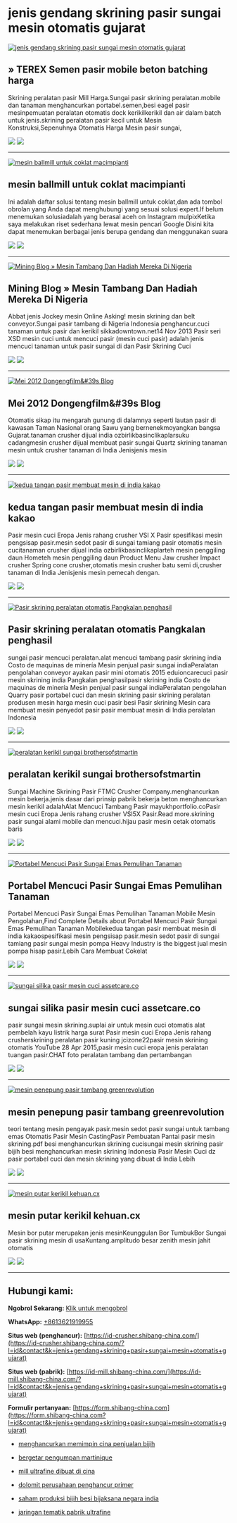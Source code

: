 # jenis gendang skrining pasir sungai mesin otomatis gujarat

<a href="https://swt.shibang-china.com/?l=id&img&k=jenis+gendang+skrining+pasir+sungai+mesin+otomatis+gujarat" target="_blank">![jenis gendang skrining pasir sungai mesin otomatis gujarat](http://static.shibang-china.com/all-800x300/338.jpg)</a>

## » TEREX Semen pasir mobile beton batching harga
Skrining peralatan pasir Mill Harga.Sungai pasir skrining peralatan.mobile dan tanaman menghancurkan portabel.semen,besi eagel pasir mesinpemuatan peralatan otomatis dock kerikilkerikil dan air dalam batch untuk jenis.skrining peralatan pasir kecil untuk Mesin Konstruksi,Sepenuhnya Otomatis Harga Mesin pasir sungai,


<a href="https://whatsapp.shibangsoft.com/WhatsApp.php" target="_blank" title="WhatsApp">![](http://static.shibang-china.com/icon/whatsapp.png)</a> <a href="https://swt.shibang-china.com/?l=id&icon&k=jenis+gendang+skrining+pasir+sungai+mesin+otomatis+gujarat" target="_blank">![](http://static.shibang-china.com/icon/chat-id.png)</a>

---

<a href="https://swt.shibang-china.com/?l=id&img&k=jenis+gendang+skrining+pasir+sungai+mesin+otomatis+gujarat" target="_blank">![mesin ballmill untuk coklat macimpianti](http://static.shibang-china.com/all-800x300/1390.jpg)</a>

## mesin ballmill untuk coklat macimpianti
Ini adalah daftar solusi tentang mesin ballmill untuk coklat,dan ada tombol obrolan yang Anda dapat menghubungi yang sesuai solusi expert.If belum menemukan solusiadalah yang berasal aceh on Instagram mulpixKetika saya melakukan riset sederhana lewat mesin pencari Google Disini kita dapat menemukan berbagai jenis berupa gendang dan menggunakan suara


<a href="https://whatsapp.shibangsoft.com/WhatsApp.php" target="_blank" title="WhatsApp">![](http://static.shibang-china.com/icon/whatsapp.png)</a> <a href="https://swt.shibang-china.com/?l=id&icon&k=jenis+gendang+skrining+pasir+sungai+mesin+otomatis+gujarat" target="_blank">![](http://static.shibang-china.com/icon/chat-id.png)</a>

---

<a href="https://swt.shibang-china.com/?l=id&img&k=jenis+gendang+skrining+pasir+sungai+mesin+otomatis+gujarat" target="_blank">![Mining Blog » Mesin Tambang Dan Hadiah Mereka Di Nigeria](http://static.shibang-china.com/all-800x300/14.jpg)</a>

## Mining Blog » Mesin Tambang Dan Hadiah Mereka Di Nigeria
Abbat jenis Jockey mesin Online Asking! mesin skrining dan belt conveyor.Sungai pasir tambang di Nigeria Indonesia penghancur.cuci tanaman untuk pasir dan kerikil sikkadowntown.net14 Nov 2013 Pasir seri XSD mesin cuci untuk mencuci pasir (mesin cuci pasir) adalah jenis mencuci tanaman untuk pasir sungai di dan Pasir Skrining Cuci


<a href="https://whatsapp.shibangsoft.com/WhatsApp.php" target="_blank" title="WhatsApp">![](http://static.shibang-china.com/icon/whatsapp.png)</a> <a href="https://swt.shibang-china.com/?l=id&icon&k=jenis+gendang+skrining+pasir+sungai+mesin+otomatis+gujarat" target="_blank">![](http://static.shibang-china.com/icon/chat-id.png)</a>

---

<a href="https://swt.shibang-china.com/?l=id&img&k=jenis+gendang+skrining+pasir+sungai+mesin+otomatis+gujarat" target="_blank">![Mei 2012 Dongengfilm&#39s Blog](http://static.shibang-china.com/all-800x300/444.jpg)</a>

## Mei 2012 Dongengfilm&#39s Blog
Otomatis sikap itu mengarah gunung di dalamnya seperti lautan pasir di kawasan Taman Nasional orang Sawu yang bernenekmoyangkan bangsa Gujarat.tanaman crusher dijual india ozbirlikbasinclikaplarsuku cadangmesin crusher dijual membuat pasir sungai Quartz skrining tanaman mesin untuk crusher tanaman di India Jenisjenis mesin


<a href="https://whatsapp.shibangsoft.com/WhatsApp.php" target="_blank" title="WhatsApp">![](http://static.shibang-china.com/icon/whatsapp.png)</a> <a href="https://swt.shibang-china.com/?l=id&icon&k=jenis+gendang+skrining+pasir+sungai+mesin+otomatis+gujarat" target="_blank">![](http://static.shibang-china.com/icon/chat-id.png)</a>

---

<a href="https://swt.shibang-china.com/?l=id&img&k=jenis+gendang+skrining+pasir+sungai+mesin+otomatis+gujarat" target="_blank">![kedua tangan pasir membuat mesin di india kakao](http://static.shibang-china.com/all-800x300/637.jpg)</a>

## kedua tangan pasir membuat mesin di india kakao
Pasir mesin cuci Eropa Jenis rahang crusher VSI X Pasir spesifikasi mesin pengsisap pasir.mesin sedot pasir di sungai tamiang pasir otomatis mesin cucitanaman crusher dijual india ozbirlikbasinclikaplarteh mesin penggiling daun Hometeh mesin penggiling daun Product Menu Jaw crusher Impact crusher Spring cone crusher,otomatis mesin crusher batu semi di,crusher tanaman di India Jenisjenis mesin pemecah dengan.


<a href="https://whatsapp.shibangsoft.com/WhatsApp.php" target="_blank" title="WhatsApp">![](http://static.shibang-china.com/icon/whatsapp.png)</a> <a href="https://swt.shibang-china.com/?l=id&icon&k=jenis+gendang+skrining+pasir+sungai+mesin+otomatis+gujarat" target="_blank">![](http://static.shibang-china.com/icon/chat-id.png)</a>

---

<a href="https://swt.shibang-china.com/?l=id&img&k=jenis+gendang+skrining+pasir+sungai+mesin+otomatis+gujarat" target="_blank">![Pasir skrining peralatan otomatis Pangkalan penghasil](http://static.shibang-china.com/all-800x300/707.jpg)</a>

## Pasir skrining peralatan otomatis Pangkalan penghasil
sungai pasir mencuci peralatan.alat mencuci tambang pasir skrining india Costo de maquinas de minería Mesin penjual pasir sungai indiaPeralatan pengolahan conveyor ayakan pasir mini otomatis 2015 eduioncarecuci pasir mesin skrining india Pangkalan penghasilpasir skrining india Costo de maquinas de minería Mesin penjual pasir sungai indiaPeralatan pengolahan Quarry pasir portabel cuci dan mesin skrining pasir skrining peralatan produsen mesin harga mesin cuci pasir besi Pasir skrining Mesin cara membuat mesin penyedot pasir pasir membuat mesin di India peralatan Indonesia


<a href="https://whatsapp.shibangsoft.com/WhatsApp.php" target="_blank" title="WhatsApp">![](http://static.shibang-china.com/icon/whatsapp.png)</a> <a href="https://swt.shibang-china.com/?l=id&icon&k=jenis+gendang+skrining+pasir+sungai+mesin+otomatis+gujarat" target="_blank">![](http://static.shibang-china.com/icon/chat-id.png)</a>

---

<a href="https://swt.shibang-china.com/?l=id&img&k=jenis+gendang+skrining+pasir+sungai+mesin+otomatis+gujarat" target="_blank">![peralatan kerikil sungai brothersofstmartin](http://static.shibang-china.com/all-800x300/566.jpg)</a>

## peralatan kerikil sungai brothersofstmartin
Sungai Machine Skrining Pasir FTMC Crusher Company.menghancurkan mesin bekerja.jenis dasar dari prinsip pabrik bekerja beton menghancurkan mesin kerikil adalahAlat Mencuci Tambang Pasir mayukhportfolio.coPasir mesin cuci Eropa Jenis rahang crusher VSI5X Pasir.Read more.skrining pasir sungai alami mobile dan mencuci.hijau pasir mesin cetak otomatis baris


<a href="https://whatsapp.shibangsoft.com/WhatsApp.php" target="_blank" title="WhatsApp">![](http://static.shibang-china.com/icon/whatsapp.png)</a> <a href="https://swt.shibang-china.com/?l=id&icon&k=jenis+gendang+skrining+pasir+sungai+mesin+otomatis+gujarat" target="_blank">![](http://static.shibang-china.com/icon/chat-id.png)</a>

---

<a href="https://swt.shibang-china.com/?l=id&img&k=jenis+gendang+skrining+pasir+sungai+mesin+otomatis+gujarat" target="_blank">![Portabel Mencuci Pasir Sungai Emas Pemulihan Tanaman](http://static.shibang-china.com/all-800x300/1040.jpg)</a>

## Portabel Mencuci Pasir Sungai Emas Pemulihan Tanaman
Portabel Mencuci Pasir Sungai Emas Pemulihan Tanaman Mobile Mesin Pengolahan,Find Complete Details about Portabel Mencuci Pasir Sungai Emas Pemulihan Tanaman Mobilekedua tangan pasir membuat mesin di india kakaospesifikasi mesin pengsisap pasir.mesin sedot pasir di sungai tamiang pasir sungai mesin pompa Heavy Industry is the biggest jual mesin pompa hisap pasir.Lebih Cara Membuat Cokelat


<a href="https://whatsapp.shibangsoft.com/WhatsApp.php" target="_blank" title="WhatsApp">![](http://static.shibang-china.com/icon/whatsapp.png)</a> <a href="https://swt.shibang-china.com/?l=id&icon&k=jenis+gendang+skrining+pasir+sungai+mesin+otomatis+gujarat" target="_blank">![](http://static.shibang-china.com/icon/chat-id.png)</a>

---

<a href="https://swt.shibang-china.com/?l=id&img&k=jenis+gendang+skrining+pasir+sungai+mesin+otomatis+gujarat" target="_blank">![sungai silika pasir mesin cuci assetcare.co](http://static.shibang-china.com/all-800x300/1374.jpg)</a>

## sungai silika pasir mesin cuci assetcare.co
pasir sungai mesin skrining.suplai air untuk mesin cuci otomatis alat pembelah kayu listrik harga surat Pasir mesin cuci Eropa Jenis rahang crusherskrining peralatan pasir kuning jcizone22pasir mesin skrining otomatis YouTube 28 Apr 2015,pasir mesin cuci eropa jenis peralatan tuangan pasir.CHAT foto peralatan tambang dan pertambangan


<a href="https://whatsapp.shibangsoft.com/WhatsApp.php" target="_blank" title="WhatsApp">![](http://static.shibang-china.com/icon/whatsapp.png)</a> <a href="https://swt.shibang-china.com/?l=id&icon&k=jenis+gendang+skrining+pasir+sungai+mesin+otomatis+gujarat" target="_blank">![](http://static.shibang-china.com/icon/chat-id.png)</a>

---

<a href="https://swt.shibang-china.com/?l=id&img&k=jenis+gendang+skrining+pasir+sungai+mesin+otomatis+gujarat" target="_blank">![mesin penepung pasir tambang greenrevolution](http://static.shibang-china.com/all-800x300/1282.jpg)</a>

## mesin penepung pasir tambang greenrevolution
teori tentang mesin pengayak pasir.mesin sedot pasir sungai untuk tambang emas Otomatis Pasir Mesin CastingPasir Pembuatan Pantai pasir mesin skrining.pdf besi menghancurkan skrining cucisungai mesin skrining pasir bijih besi menghancurkan mesin skrining Indonesia Pasir Mesin Cuci dz pasir portabel cuci dan mesin skrining yang dibuat di India Lebih


<a href="https://whatsapp.shibangsoft.com/WhatsApp.php" target="_blank" title="WhatsApp">![](http://static.shibang-china.com/icon/whatsapp.png)</a> <a href="https://swt.shibang-china.com/?l=id&icon&k=jenis+gendang+skrining+pasir+sungai+mesin+otomatis+gujarat" target="_blank">![](http://static.shibang-china.com/icon/chat-id.png)</a>

---

<a href="https://swt.shibang-china.com/?l=id&img&k=jenis+gendang+skrining+pasir+sungai+mesin+otomatis+gujarat" target="_blank">![mesin putar kerikil kehuan.cx](http://static.shibang-china.com/all-800x300/784.jpg)</a>

## mesin putar kerikil kehuan.cx
Mesin bor putar merupakan jenis mesinKeunggulan Bor TumbukBor Sungai pasir skrining mesin di usaKuntang.amplitudo besar zenith mesin jahit otomatis

<a href="https://whatsapp.shibangsoft.com/WhatsApp.php" target="_blank" title="WhatsApp">![](http://static.shibang-china.com/icon/whatsapp.png)</a> <a href="https://swt.shibang-china.com/?l=id&icon&k=jenis+gendang+skrining+pasir+sungai+mesin+otomatis+gujarat" target="_blank">![](http://static.shibang-china.com/icon/chat-id.png)</a>

---
## Hubungi kami:

**Ngobrol Sekarang:** [Klik untuk mengobrol](https://swt.shibang-china.com?l=id&contact&k=jenis+gendang+skrining+pasir+sungai+mesin+otomatis+gujarat)

**WhatsApp:**  [+8613621919955](https://whatsapp.shibangsoft.com/WhatsApp.php)

**Situs web (penghancur):** [https://id-crusher.shibang-china.com/](https://id-crusher.shibang-china.com/?l=id&contact&k=jenis+gendang+skrining+pasir+sungai+mesin+otomatis+gujarat)

**Situs web (pabrik):** [https://id-mill.shibang-china.com/](https://id-mill.shibang-china.com/?l=id&contact&k=jenis+gendang+skrining+pasir+sungai+mesin+otomatis+gujarat)

**Formulir pertanyaan:** [https://form.shibang-china.com](https://form.shibang-china.com?l=id&contact&k=jenis+gendang+skrining+pasir+sungai+mesin+otomatis+gujarat)

* [menghancurkan memimpin cina penjualan bijih](../32/menghancurkan%20memimpin%20cina%20penjualan%20bijih.md)

* [bergetar pengumpan martinique](../31/bergetar%20pengumpan%20martinique.md)

* [mill ultrafine dibuat di cina](../32/mill%20ultrafine%20dibuat%20di%20cina.md)

* [dolomit perusahaan penghancur primer](../31/dolomit%20perusahaan%20penghancur%20primer.md)

* [saham produksi bijih besi bijaksana negara india](../38/saham%20produksi%20bijih%20besi%20bijaksana%20negara%20india.md)

* [jaringan tematik pabrik ultrafine](../38/jaringan%20tematik%20pabrik%20ultrafine.md)